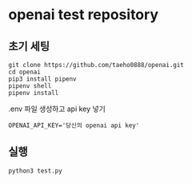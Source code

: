 # openai test repository

## 초기 세팅
```
git clone https://github.com/taeho0888/openai.git
cd openai
pip3 install pipenv
pipenv shell
pipenv install
```
.env 파일 생성하고 api key 넣기
```
OPENAI_API_KEY='당신의 openai api key'
```

## 실행
```
python3 test.py
```
